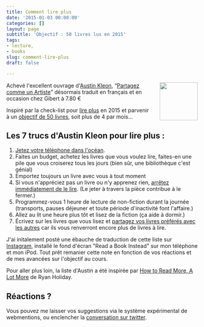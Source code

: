 ```yaml
---
title: Comment lire plus
date: '2015-01-03 00:00:00'
categories: []
layout: page
subtitle: 'Objectif : 50 livres lus en 2015'
tags:
- lecture,
- books
slug: comment-lire-plus
draft: false

---
```

<img style="padding-left:20px; float:right; width:100px; height:100px;" src="http://photos-h.ak.instagram.com/hphotos-ak-xfa1/t51.2885-15/10914113_1520893888178943_1854795171_n.jpg" />


Achevé l'excellent ouvrage d'<span class="h-card microcard" rel="muse">[Austin Kleon](http://austinkleon.com)</span>, <q>[Partagez comme un Artiste](http://austinkleon.com/2011/03/30/how-to-steal-like-an-artist-and-9-other-things-nobody-told-me/)</q> désormais traduit en français et en occasion chez Gibert à 7.80 €  

Inspiré par la check-list pour [lire plus](http://austinkleon.com/2014/12/29/how-to-read-more/) en 2015 et parvenir à un [objectif de 50 livres](https://www.goodreads.com/user/show/3564667-christophe), soit plus de 4 par mois... 

## Les 7 trucs d'Austin Kleon pour lire plus : 

1. [Jetez votre téléphone dans l'océan](http://austinkleon.com/2014/07/22/read-a-book-instead/).
2. Faites un budget, achetez les livres que vous voulez lire, faites-en une pile que vous croiserez tous les jours (bien sûr, une bibliothèque c'est génial)
3. Emportez toujours un livre avec vous à tout moment
4. Si vous n'appréciez pas un livre ou n'y apprenez rien, [arrêtez immédiatement de le lire](http://austinkleon.com/2014/10/17/33-thoughts-on-reading/). (Le jeter à travers la pièce contribue à le fermer.)
5. Programmez-vous 1 heure de lecture de non-fiction durant la journée (transports, pauses déjeuner et toute période d'inactivité font l'affaire.)
6. Allez au lit une heure plus tôt et lisez de la fiction (ça aide à dormir.)
7. Écrivez sur les livres que vous lisez et [partagez vos livres préférés avec les autres](http://books.austinkleon.com) car ils vous renverront encore plus de livres à lire.

J'ai initalement posté une ébauche de traduction de cette liste sur <span rel="syndication" class="u-syndication">[Instagram](http://instagram.com/p/xXPtfHp77c/)</span>, installé le fond d'écran "Read a Book Instead" sur mon téléphone et mon iPod. Tout prêt remanier cette note en fonction de vos réactions et de mes avancées sur l'objectif au cours. 

Pour aller plus loin, la liste d'Austin a été inspirée par [How to Read More, A Lot More](http://ryanholiday.net/how-to-read-more-a-lot-more/) de Ryan Holiday. 

## Réactions ?

Vous pouvez me laisser vos suggestions via le système expérimental de webmentions, ou enclencher la [conversation sur twitter](https://twitter.com/xtof_fr/status/551096879837347840).


  
  
  

